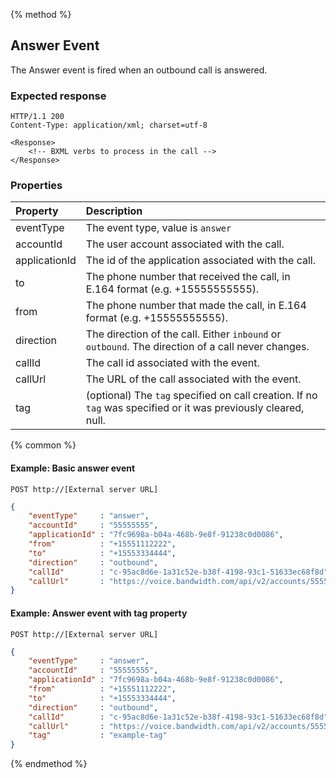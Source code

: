 {% method %}
## Answer Event

The Answer event is fired when an outbound call is answered.

### Expected response

```http
HTTP/1.1 200
Content-Type: application/xml; charset=utf-8

<Response>
    <!-- BXML verbs to process in the call -->
</Response>
```

### Properties
| Property  | Description                                                                                                     |
|:----------|:----------------------------------------------------------------------------------------------------------------|
| eventType | The event type, value is `answer`                                                                               |
| accountId     | The user account associated with the call.                                                                      |
| applicationId | The id of the application associated with the call.                                                             |
| to        | The phone number that received the call, in E.164 format (e.g. +15555555555).                                   |
| from      | The phone number that made the call, in E.164 format (e.g. +15555555555).                                       |
| direction | The direction of the call. Either `inbound` or `outbound`. The direction of a call never changes.               |
| callId    | The call id associated with the event.                                                                          |
| callUrl   | The URL of the call associated with the event.                                                                  |
| tag       | (optional) The `tag`  specified on call creation. If no `tag` was specified or it was previously cleared, null. |

{% common %}
#### Example: Basic answer event

```
POST http://[External server URL]
```

```json
{
	"eventType"     : "answer",
	"accountId"     : "55555555",
	"applicationId" : "7fc9698a-b04a-468b-9e8f-91238c0d0086",
	"from"          : "+15551112222",
	"to"            : "+15553334444",
	"direction"     : "outbound",
	"callId"        : "c-95ac8d6e-1a31c52e-b38f-4198-93c1-51633ec68f8d",
	"callUrl"       : "https://voice.bandwidth.com/api/v2/accounts/55555555/calls/c-95ac8d6e-1a31c52e-b38f-4198-93c1-51633ec68f8d"
}
```

#### Example: Answer event with tag property

```
POST http://[External server URL]
```
```json
{
	"eventType"     : "answer",
	"accountId"     : "55555555",
	"applicationId" : "7fc9698a-b04a-468b-9e8f-91238c0d0086",
	"from"          : "+15551112222",
	"to"            : "+15553334444",
	"direction"     : "outbound",
	"callId"        : "c-95ac8d6e-1a31c52e-b38f-4198-93c1-51633ec68f8d",
	"callUrl"       : "https://voice.bandwidth.com/api/v2/accounts/55555555/calls/c-95ac8d6e-1a31c52e-b38f-4198-93c1-51633ec68f8d",
	"tag"           : "example-tag"
}
```

{% endmethod %}
